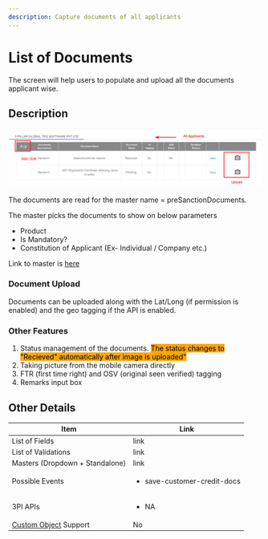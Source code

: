 ```yaml
---
description: Capture documents of all applicants
---
```


# List of Documents

The screen will help users to populate and upload all the documents applicant wise.&#x20;

## Description

![](<../../.gitbook/assets/image (100).png>)

The documents are read for the master name = preSanctionDocuments.&#x20;

The master picks the documents to show on below parameters

* Product
* Is Mandatory?
* Constitution of Applicant (Ex- Individual / Company etc.)

Link to master is [here](https://drive.google.com/file/d/1JfwSj\_mowKDe9hZCnPw40CYMIS0OpEmi/view?usp=sharing)

### Document Upload

Documents can be uploaded along with the Lat/Long (if permission is enabled) and the geo tagging if the API is enabled.&#x20;

### Other Features

1. Status management of the documents. <mark style="background-color:orange;">The status changes to "Recieved" automatically after image is uploaded"</mark>
2. Taking picture from the mobile camera directly
3. FTR (first time right) and OSV (original seen verified) tagging
4. Remarks input box

## **Other Details**

| **Item**                                                                                                   | **Link**                                    |
| ---------------------------------------------------------------------------------------------------------- | ------------------------------------------- |
| List of Fields                                                                                             | link                                        |
| List of Validations                                                                                        | link                                        |
| Masters (Dropdown + Standalone)                                                                            | link                                        |
| Possible Events                                                                                            | <ul><li>save-customer-credit-docs</li></ul> |
| 3PI APIs                                                                                                   | <ul><li>NA</li></ul>                        |
| [Custom Object](../../for-admins/product-level/custom-objects.md#process-to-create-custom-objects) Support | No                                          |

